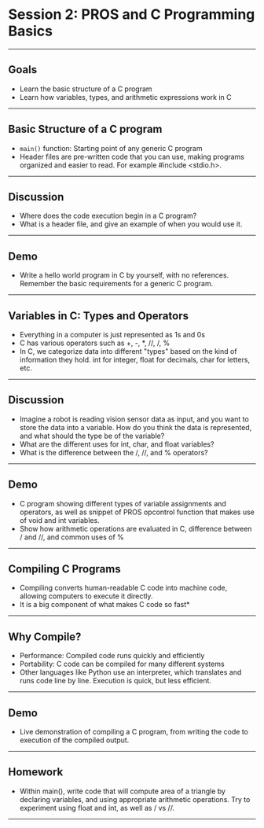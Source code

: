 # **Session 2: PROS and C Programming Basics**

---

## Goals

* Learn the basic structure of a C program
* Learn how variables, types, and arithmetic expressions work in C

---

## Basic Structure of a C program

<!-- * Explanation of the main function, and its significance in a C program. We will discuss how all program execution in C starts from our main function.
* Review how to properly indent, space, and format code properly for readability and consistency.
* Give basic explanation of header, i.e. what does #include <stdio.h> mean. Header files are files with a '.h' extension and contains code that we can import into our current file. It is useful for code organization and readability.
 -->
* `main()` function: Starting point of any generic C program
* Header files are pre-written code that you can use, making programs organized and easier to read. For example #include <stdio.h>.

---

## Discussion

* Where does the code execution begin in a C program?
* What is a header file, and give an example of when you would use it.

---

## Demo

* Write a hello world program in C by yourself, with no references. Remember the basic requirements for a generic C program.

---

## Variables in C: Types and Operators

* Everything in a computer is just represented as 1s and 0s
* C has various operators such as +, -, *, //, /, %
* In C, we categorize data into different "types" based on the kind of information they hold. int for integer, float for decimals, char for letters, etc.

---

## Discussion

* Imagine a robot is reading vision sensor data as input, and you want to store the data into a variable. How do you think the data is represented, and what should the type be of the variable?
* What are the different uses for int, char, and float variables?
* What is the difference between the /, //, and % operators?

---

## Demo

* C program showing different types of variable assignments and operators, as well as snippet of PROS opcontrol function that makes use of void and int variables.
* Show how arithmetic operations are evaluated in C, difference between / and //, and common uses of %

---

## Compiling C Programs

<!-- * Basic introduction to the concept of compiling - i.e. transforming C code into executable format.
* Why compiling is necessary in C, unlike some other languages such as Python. -->
* Compiling converts human-readable C code into machine code, allowing computers to execute it directly.
* It is a big component of what makes C code so fast*

---

## Why Compile?

* Performance: Compiled code runs quickly and efficiently
* Portability: C code can be compiled for many different systems
* Other languages like Python use an interpreter, which translates and runs code line by line. Execution is quick, but less efficient.

---

## Demo

* Live demonstration of compiling a C program, from writing the code to execution of the compiled output.

---

## Homework

* Within main(), write code that will compute area of a triangle by declaring variables, and using appropriate arithmetic operations. Try to experiment using float and int, as well as / vs //.

---
